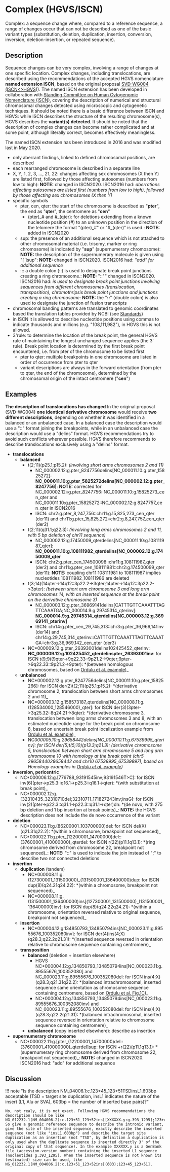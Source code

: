 # Complex (HGVS/ISCN)

<!-- ## Definition -->

Complex: a sequence change where, compared to a reference sequence, a range of changes occur that can not be described as one of the basic variant types (substitution, deletion, duplication, insertion, conversion, inversion, deletion-insertion, or repeated sequence).

## Description

Sequence changes can be very complex, involving a range of changes at one specific location. Complex changes, including translocations, are described using the recommendations of the accepted HGVS nomenclature **named extension ISCN**, based on the original proposal [SVD-WG004 (ISCN<>HGVS)](../../consultation/SVD-WG004.md)). The named ISCN extension has been developed in collaboration with [Standing Committee on Human Cytogenomic Nomenclature (ISCN)](../../consultation/ISCN.md), covering the description of numerical and structural chromosomal changes detected using microscopic and cytogenetic techniques. It should be noted there is a basic difference between ISCN and HGVS: while ISCN describes the structure of the resulting chromosome(s), HGVS describes the **variant(s) detected**. It should be noted that the description of complex changes can become rather complicated and at some point, although literally correct, becomes effectively meaningless.

The named ISCN extension has been introduced in 2016 and was modified last in May 2020.

- only aberrant findings, linked to defined chromosomal positions, are described
- each rearranged chromosome is described in a separate line
- X, Y, 1, 2, 3, ..., 21, 22: changes affecting sex chromosomes (X then Y) are listed first, followed by those affecting autosomes (numbers from low to high): **NOTE:** changed in ISCN2020. ISCN2016 had: _aberrations affecting autosomes are listed first (numbers from low to high), followed by those affecting sex chromosomes (X then Y)_
- specific symbols
  - pter, cen, qter: the start of the chromosome is described as "**pter**", the end as "**qter**", the centromere as "**cen**"
    - (pter)\_# and #\_(qter): for deletions extending from a known nucleotide position (#) to an unknown position in the direction of the telomere the format "(pter)\_#" or "#\_(qter)" is used.: **NOTE:** added in ISCN2020
  - sup: the presence of an additional sequence which is not attached to other chromosomal material (i.e. trisomy, marker or ring chromosome) is indicated by "**sup**" (supernumerary chromosome): **NOTE:** the description of the supernumerary molecule is given using "[ ]sup": **NOTE:** changed in ISCN2020. ISCN2016 had: _"add" for additional sequence_
  - ::: a double colon (::) is used to designate break point junctions creating a ring chromosome.: **NOTE:** "::"" changed in ISCN2020. ISCN2016 had: _is used to designate break point junctions involving sequences from different chromosomes (translocation, transposition), chromothripsis break point junctions and junctions creating a ring chromosome_: **NOTE:** the "**::**" (double colon) is also used to designate the junction of fusion transcripts
- chromosomal banding patterns are translated to genomic coordinates based the translation tables provided by NCBI (see [Standards](../../background/standards.md#ISCN))
- in ISCN it is allowed to describe nucleotide positions using commas to indicate thousands and millions (e.g. "108,111,982"), in HGVS this is not allowed.
- 3'rule: to determine the location of the break point, the general HGVS rule of maintaining the longest unchanged sequence applies (the 3' rule). Break point location is determined by the first break point encountered, i.e. from pter of the chromosome to be listed first
  - pter to qter: multiple breakpoints in one chromosome are listed in order of occurrence from pter to qter
  - variant descriptions are always in the forward orientation (from pter to qter, the end of the chromosome), determined by the chromosomal origin of the intact centromere ("**cen**")

## Examples

**The description of translocations has changed** In the original proposal (SVD-WG004) **one identical derivative chromosome** would receive **two different descriptions**, depending on whether it was identified in a balanced or an unbalanced case. In a balanced case the description would use a "::" format joining the breakpoints, while in an unbalanced case the description would use a "delins" format. HGVS recommendations try to avoid such conflicts wherever possible. HGVS therefore recommends to describe translocations exclusively using a "delins" format.

- **translocations**
  - **balanced**
    - t(2;11)(p25.1;p15.2): _(involving short arms chromosomes 2 and 11)_
      - NC_000002.12:g.pter_8247756delins[NC\_000011.10:g.pter\_15825272]: **NC_000011.10:g.pter_5825272delins[NC\_000002.12:g.pter\_8247756]**: **NOTE:** corrected for NC_000002.12::g.pter_8247756::NC_000011.10:g.15825273_cen_qter and NC_000011.10:g.pter_15825272::NC_000002.12:g.8247757_cen_qter in ISCN2016
      - ISCN: chr2:g.pter_8,247,756::chr11:g.15,825,273_cen_qter (der11) and chr11:g.pter_15,825,272::chr2:g.8,247,757_cen_qter (der2)
    - t(2;11)(q31.1;q22.3): _(involving long arms chromosomes 2 and 11, with 5 bp deletion of chr11 sequence)_
      - NC_000002.12:g.17450009_qterdelins[NC\_000011.10:g.108111987\_qter]: **NC_000011.10:g.108111982_qterdelins[NC_000002.12:g.17450009_qter**
      - ISCN: chr2:g.pter_cen_174500098::chr11:g.108111987_qter (der2) and chr11:g.pter_cen_108111981::chr2:g.174500099_qter (der11): **NOTE:** coupling chr11:108111981 to 108111987 implies nucleotides 108111982_108111986 are deleted
    - t(3;14)(14qter->14q12::3p22.2->3qter;14pter->14q12::3p22.2->3pter): _(between short arm chromosome 3 and long arm chromosomes 14, with an inserted sequence at the break point on the derivative chromosome 3)_
      - NC_000003.12:g.pter_36969141delins[CATTTGTTCAAATTTAGTTCAAATGA;NC\_000014.9:g.29745314\_qterinv]: **NC_000014.9:g.29745314_qterdelins[NC\_000003.12:g.36969141\_pterinv]**
      - ISCN: chr14:g.pter_cen_29,745,313::chr3:g.pter_36,969,141inv (der14) and chr14:g.29,745,314_qterinv::CATTTGTTCAAATTTAGTTCAAATGA::chr3:g.36,969,142_cen_qter (der3)
    - NC*000009.12:g.pter_26393001delins102425452_qterinv: **NC_000009.12:g.102425452_qterdelinspter_26393001inv**: for ISCN t(9;9)(9qter->9q22.33::9p21.2->9qter;9pter->9q22.33::9p21.2->9pter): *(between homologous chromosomes, based on [Ordulu et al. example](<https://www.cell.com/ajhg/fulltext/S0002-9297(14)00172-4>))\_
  - **unbalanced**
    - NC*000002.12:g.pter_8247756delins[NC\_000011.10:g.pter\_15825266]: for ISCN der(2)t(2;11)(p25.1;p15.2): *(derivative chromosome 2, translocation between short arms chromosomes 2 and 11)\_
    - NC*000003.12:g.158573187_qterdelins[NC\_000008.11:g.(128534000\_128546000)\_qter]: for ISCN der(3)(3pter->3q25.32::8q24.21->8qter): *(derivative chromosome 3, translocation between long arms chromosomes 3 and 8, with an estimated nucleotide range for the break point on chromosome 8, based on uncertain break point localization example from [Ordulu et al. example](<https://www.cell.com/ajhg/fulltext/S0002-9297(14)00172-4>))\_
    - NC*000005.10:g.29658442delins[NC\_000010.11:g.67539995\_qterinv]: for ISCN der(5)t(5;10)(p13.3;q21.3): *(derivative chromosome 5, translocation between short arm chromosome 5 and long arm chromosome 10 with homology at the break point (chr5 29658440*29658442 and chr10 67539995_67539997), based on Homology examples in [Ordulu et al. example](<https://www.cell.com/ajhg/fulltext/S0002-9297(14)00172-4>))*
- **inversion, pericentric**
  - NC*000006.12:g.[776788\_93191545inv;93191546T>C]: for ISCN inv(6)(pter->p25.3::q16.1->p25.3::q16.1->qter): *(with substitution at break point)\_
  - NC*000002.12:g.[32310435\_32310710del;32310711\_171827243inv;insG]: for ISCN inv(2)(pter->p22.3::q31.1->p22.3::q31.1->qter)dn: *(de novo, with 275 bp deletion and 1 bp insertion at break points)\_: **NOTE:** the HGVS description does not include the de novo occurrence of the variant
- **deletion**
  - NC*000023.11:g.(86200001_103700000)del: for ISCN del(X)(q21.31q22.2): *(within a chromosome, breakpoint not sequenced)\_
  - NC*000022.11:g.pter\_(12200001_14700000)del::(37600001_410000000)\_qterdel: for ISCN r(22)(p11.1q13.1): *(ring chromosome derived from chromosome 22, breakpoint not sequenced)\_: **NOTE:** "::" is used to indicate the join instead of ";" to describe two not connected deletions
- **insertion**
  - **duplication** (tandem)
    - NC*000008.11:g.(127300001_131500000)\_(131500001_136400000)dup: for ISCN dup(8)(q24.21q24.22): *(within a chromosome, breakpoint not sequenced)\_
    - NC*000008.11:g.(131500001_136400000)ins[(127300001\_131500000)\_(131500001\_136400000)inv]: for ISCN dup(8)(q24.22q24.21): *(within a chromosome, orientation reversed relative to original sequence, breakpoint not sequenced)\_
  - **insertion**
    - NC*000004.12:g.134850793_134850794ins[NC\_000023.11:g.89555676\_100352080inv]: for ISCN der(4)ins(4;X)(q28.3;q22.2q21.31): *(inserted sequence reversed in orientation relative to chromosome sequence containing centromere)\_
  - **transposition**
    - **balanced** (deletion + insertion elsewhere)
      - HGVS NC*000004.12:g.134850793_134850794ins[NC\_000023.11:g.89555676\_100352080] and NC_000023.11:g.89555676_100352080del: for ISCN ins(4;X)(q28.3;q21.31q22.2): *(balanced intrachromosomal, inserted sequence same orientation as chromosome sequence containing centromere, based on [Ordulu et al. Fig.1C](<https://www.cell.com/ajhg/fulltext/S0002-9297(14)00172-4>))\_
      - NC*000004.12:g.134850793_134850794ins[NC\_000023.11:g.89555676\_100352080inv] and NC_000023.11:g.89555676_100352080del: for ISCN ins(4;X)(q28.3;q22.2q21.31): *(balanced intrachromosomal, inserted sequence reversed in orientation relative to chromosome sequence containing centromere)\_
    - **unbalanced** (copy inserted elsewhere): describe as insertion
- **supernumerary chromosome**
  - NC*000022.11:g.[pter\_(12200001\_14700000)del::(37600001\_410000000)\_qterdel]sup: for ISCN +r(22)(p11.1q13.1): *(supernumerary ring chromosome derived from chromosome 22, breakpoint not sequenced)\_: **NOTE:** changed in ISCN2020. ISCN2016 had: "add" for additional sequence

## Discussion

!!! note "Is the description NM_04006.1:c.123+45_123+51TSDinsL1.603bp acceptable (TSD = target site duplication, insL1 indicates the nature of the insert (L1, Alu or SVA), 603bp = the number of inserted base pairs)?"

    No, not realy, it is not exact. Following HGVS recommendations the description should be like NG_012232.1(NM_004006.2):c.123+51_123+52ins[[XXXXXX.y:g.393_1295];123+45_123+51]. So give a genomic reference sequence to describe the intronic variant, give the site of the inserted sequence, exactly describe the inserted sequence (not like "insL1.603bp") and describe the target site duplication as an insertion (not "TSD", by definition a duplication is only used when the duplicate sequence is inserted directly 3' of the original copy of that sequence). In the example XXXXXX.y is a GenBank file (accession.version number) containing the inserted L1 sequence (nucleotides g.393_1295). When the inserted sequence is not known its (estimated) size can be used, like NG_012232.1(NM_004006.2):c.123+51_123+52ins[(603);123+45_123+51].
